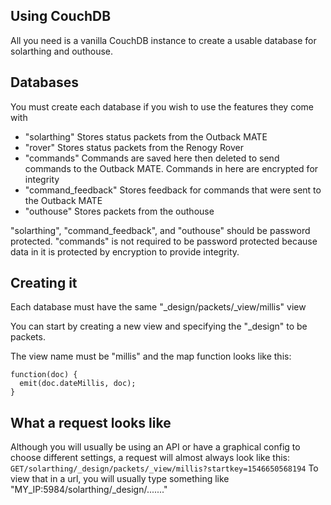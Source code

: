 ## Using CouchDB
All you need is a vanilla CouchDB instance to create a usable database
for solarthing and outhouse.

## Databases
You must create each database if you wish to use the features they come with
* "solarthing" Stores status packets from the Outback MATE
* "rover" Stores status packets from the Renogy Rover
* "commands" Commands are saved here then deleted to send commands to the Outback MATE. Commands in here are encrypted for integrity
* "command_feedback" Stores feedback for commands that were sent to the Outback MATE
* "outhouse" Stores packets from the outhouse

"solarthing", "command_feedback", and "outhouse" should be password protected. "commands" is not required to be password
protected because data in it is protected by encryption to provide integrity.

## Creating it
Each database must have the same "_design/packets/_view/millis" view

You can start by creating a new view and specifying the "_design" to be packets.

The view name must be "millis" and the map function looks like this:

```
function(doc) {
  emit(doc.dateMillis, doc);
}
```

## What a request looks like
Although you will usually be using an API or have a graphical config to choose
different settings, a request will almost always look like this:
```GET/solarthing/_design/packets/_view/millis?startkey=1546650568194```
To view that in a url, you will usually type something like 
"MY_IP:5984/solarthing/_design/......."
